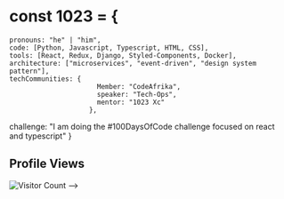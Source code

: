 # const 1023 = {
    pronouns: "he" | "him",
    code: [Python, Javascript, Typescript, HTML, CSS],
    tools: [React, Redux, Django, Styled-Components, Docker],
    architecture: ["microservices", "event-driven", "design system pattern"],
    techCommunities: {
                          Member: "CodeAfrika",
                          speaker: "Tech-Ops",
                          mentor: "1023 Xc"
                        },
challenge: "I am doing the #100DaysOfCode challenge focused on react and typescript"
}
<!--
**1023LLC/1023LLC** is a ✨ _special_ ✨ repository because its `README.md` (this file) appears on your GitHub profile.

Here are some ideas to get you started:

- 🔭 I’m currently working on ...
- 🌱 I’m currently learning ...
- 👯 I’m looking to collaborate on ...
- 🤔 I’m looking for help with ...
- 💬 Ask me about ...
- 📫 How to reach me: ...
- 😄 Pronouns: ...
- ⚡ Fun fact: ...
-->






## Profile Views
![Visitor Count](https://profile-counter.glitch.me/your_username/count.svg) -->
